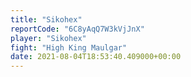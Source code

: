 ```yaml
---
title: "Sikohex"
reportCode: "6C8yAqQ7W3kVjJnX"
player: "Sikohex"
fight: "High King Maulgar"
date: 2021-08-04T18:53:40.409000+00:00
---
```

